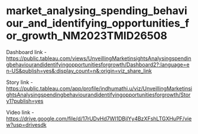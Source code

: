 # market_analysing_spending_behaviour_and_identifying_opportunities_for_growth_NM2023TMID26508

Dashboard link - https://public.tableau.com/views/UnveillingMarketinsightsAnalysingspendingbehaviourandidentifyingopportunitiesforgrowth/Dashboard2?:language=en-US&publish=yes&:display_count=n&:origin=viz_share_link

Story link     - https://public.tableau.com/app/profile/indhumathi.u/viz/UnveillingMarketinsightsAnalysingspendingbehaviourandidentifyingopportunitiesforgrowth/Story1?publish=yes

Video link     - https://drive.google.com/file/d/17rUDvHd7WI1DBjlYy4BzXFshLTGXHuPF/view?usp=drivesdk

